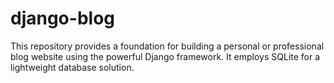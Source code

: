 # django-blog
This repository provides a foundation for building a personal or professional blog website using the powerful Django framework.  It employs SQLite for a lightweight database solution.
